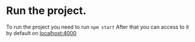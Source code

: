 # Run the project.  
To run the project you need to run   ```npm start```
After that you can access to it by default on [localhost:4000](http://localhost:4000/)